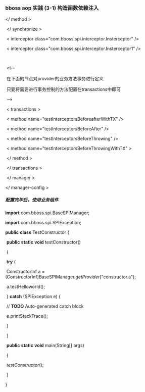 ### bboss aop 实践 (3-1) 构造函数依赖注入

   </ method >    

​       </ synchronize >

​       < interceptor class="com.bboss.spi.interceptor.Insterceptor" />

​       < interceptor class="com.bboss.spi.interceptor.Insterceptor1" />

​      

​       <!-- 

​           在下面的节点对provider的业务方法事务进行定义

​           只要将需要进行事务控制的方法配置在transactions中即可

​       -->

​       < transactions >

​           < method name="testInterceptorsBeforeafterWithTX" />

​           < method name="testInterceptorsBeforeAfter" />

​           < method name="testInterceptorsBeforeThrowing" /> 

​           < method name="testInterceptorsBeforeThrowingWithTX" >           

​           </ method >        

​       </ transactions >

​    </ manager >

</ manager-config >

##### 配置完毕后，使用业务组件 

**import** com.bboss.spi.BaseSPIManager;

**import** com.bboss.spi.SPIException; 

**public** **class** TestConstructor {

​    **public** **static** **void** testConstructor()

​    {

​       **try** {

​           ConstructorInf a = (ConstructorInf)BaseSPIManager.*getProvider*("constructor.a");    

​              a.testHelloworld();

​       } **catch** (SPIException e) {

​           // **TODO** Auto-generated catch block

​           e.printStackTrace();          

​       }

​    }   

​    **public** **static** **void** main(String[] args)

​    {

​       *testConstructor*();

​    }

}